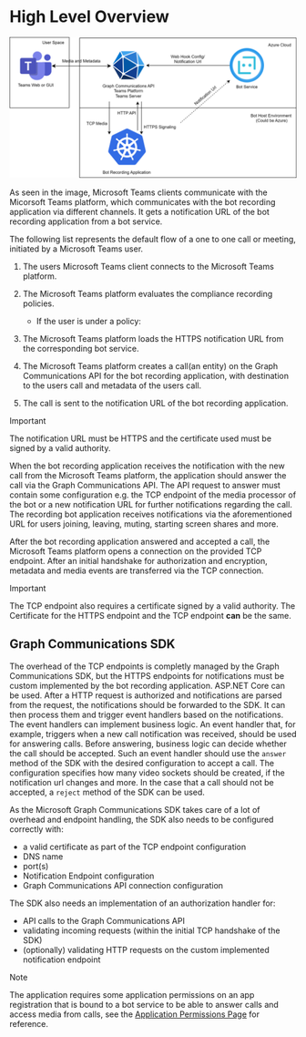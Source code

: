 # High Level Overview

![Image 1](../images/Overview.svg)

As seen in the image, Microsoft Teams clients communicate with the Micorsoft Teams platform, which communicates with the bot recording application via different channels. It gets a notification URL of the bot recording application from a bot service.

The following list represents the default flow of a one to one call or meeting, initiated by a Microsoft Teams user.

1. The users Microsoft Teams client connects to the Microsoft Teams platform.
2. The Microsoft Teams platform evaluates the compliance recording policies.

    - If the user is under a policy:

3. The Microsoft Teams platform loads the HTTPS notification URL from the corresponding bot service.
4. The Microsoft Teams platform creates a call(an entity) on the Graph Communications API for the bot recording application, with destination to the users call and metadata of the users call.
5. The call is sent to the notification URL of the bot recording application.

> [!IMPORTANT]  
> The notification URL must be HTTPS and the certificate used must be signed by a valid authority.

When the bot recording application receives the notification with the new call from the Microsoft Teams platform, the application should answer the call via the Graph Communications API. The API request to answer must contain some configuration e.g. the TCP endpoint of the media processor of the bot or a new notification URL for further notifications regarding the call. The recording bot application receives notifications via the aforementioned URL for users joining, leaving, muting, starting screen shares and more.

After the bot recording application answered and accepted a call, the Microsoft Teams platform opens a connection on the provided TCP endpoint. After an initial handshake for authorization and encryption, metadata and media events are transferred via the TCP connection.

> [!IMPORTANT]  
> The TCP endpoint also requires a certificate signed by a valid authority. The Certificate for the HTTPS endpoint and the TCP endpoint **can** be the same.

## Graph Communications SDK

The overhead of the TCP endpoints is completly managed by the Graph Communications SDK, but the HTTPS endpoints for notifications must be custom implemented by the bot recording application. ASP.NET Core can be used. After a HTTP request is authorized and notifications are parsed from the request, the notifications should be forwarded to the SDK. It can then process them and trigger event handlers based on the notifications. The event handlers can implement business logic. An event handler that, for example, triggers when a new call notification was received, should be used for answering calls. Before answering, business logic can decide whether the call should be accepted. Such an event handler should use the `answer` method of the SDK with the desired configuration to accept a call. The configuration specifies how many video sockets should be created, if the notification url changes and more. In the case that a call should not be accepted, a `reject` method of the SDK can be used.

As the Microsoft Graph Communications SDK takes care of a lot of overhead and endpoint handling, the SDK also needs to be configured correctly with:

- a valid certificate as part of the TCP endpoint configuration
- DNS name
- port(s)
- Notification Endpoint configuration
- Graph Communications API connection configuration

The SDK also needs an implementation of an authorization handler for:

- API calls to the Graph Communications API
- validating incoming requests (within the initial TCP handshake of the SDK)
- (optionally) validating HTTP requests on the custom implemented notification endpoint

> [!NOTE]  
> The application requires some application permissions on an app registration that is bound to a bot service to be able to answer calls and access media from calls, see the [Application Permissions Page](./recording-bot-permission.md) for reference.
